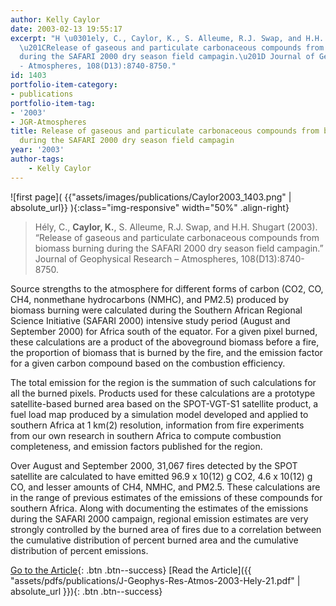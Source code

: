 ```yaml
---
author: Kelly Caylor
date: 2003-02-13 19:55:17
excerpt: "H \u0301ely, C., Caylor, K., S. Alleume, R.J. Swap, and H.H. Shugart (2003).
  \u201CRelease of gaseous and particulate carbonaceous compounds from biomass burning
  during the SAFARI 2000 dry season field campagin.\u201D Journal of Geophysical Research
  - Atmospheres, 108(D13):8740-8750."
id: 1403
portfolio-item-category:
- publications
portfolio-item-tag:
- '2003'
- JGR-Atmospheres
title: Release of gaseous and particulate carbonaceous compounds from biomass burning
  during the SAFARI 2000 dry season field campagin
year: '2003'
author-tags:
    - Kelly Caylor
---
```


![first page]( {{"assets/images/publications/Caylor2003_1403.png" | absolute_url}} ){:class="img-responsive" width="50%" .align-right}

> Hély, C., **Caylor, K.**, S. Alleume, R.J. Swap, and H.H. Shugart (2003). “Release of gaseous and particulate carbonaceous compounds from biomass burning during the SAFARI 2000 dry season field campagin.” Journal of Geophysical Research – Atmospheres, 108(D13):8740-8750.


Source strengths to the atmosphere for different forms of carbon (CO2, CO, CH4, nonmethane hydrocarbons (NMHC), and PM2.5) produced by biomass burning were calculated during the Southern African Regional Science Initiative (SAFARI 2000) intensive study period (August and September 2000) for Africa south of the equator. For a given pixel burned, these calculations are a product of the aboveground biomass before a fire, the proportion of biomass that is burned by the fire, and the emission factor for a given carbon compound based on the combustion efficiency.

The total emission for the region is the summation of such calculations for all the burned pixels. Products used for these calculations are a prototype satellite-based burned area based on the SPOT-VGT-S1 satellite product, a fuel load map produced by a simulation model developed and applied to southern Africa at 1 km(2) resolution, information from fire experiments from our own research in southern Africa to compute combustion completeness, and emission factors published for the region.

Over August and September 2000, 31,067 fires detected by the SPOT satellite are calculated to have emitted 96.9 x 10(12) g CO2, 4.6 x 10(12) g CO, and lesser amounts of CH4, NMHC, and PM2.5. These calculations are in the range of previous estimates of the emissions of these compounds for southern Africa. Along with documenting the estimates of the emissions during the SAFARI 2000 campaign, regional emission estimates are very strongly controlled by the burned area of fires due to a correlation between the cumulative distribution of percent burned area and the cumulative distribution of percent emissions.


[Go to the Article](http://dx.doi.org/10.1029/2002JD002482){: .btn .btn--success}
[Read the Article]({{ "assets/pdfs/publications/J-Geophys-Res-Atmos-2003-Hely-21.pdf" | absolute_url }}){: .btn .btn--success}